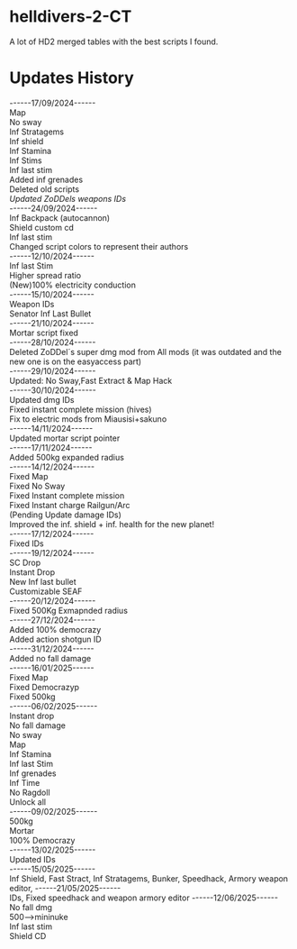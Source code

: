 # helldivers-2-CT
A lot of HD2 merged tables with the best scripts I found.

# Updates History
------17/09/2024------<br>
Map<br>
No sway<br>
Inf Stratagems<br>
Inf shield<br>
Inf Stamina<br>
Inf Stims<br>
Inf last stim<br>
Added inf grenades<br>
Deleted old scripts<br>
*Updated ZoDDels weapons IDs*<br>
------24/09/2024------<br>
Inf Backpack (autocannon)<br>
Shield custom cd<br>
Inf last stim<br>
Changed script colors to represent their authors<br>
------12/10/2024------<br>
Inf last Stim<br>
Higher spread ratio<br>
(New)100% electricity conduction<br>
------15/10/2024------<br>
Weapon IDs<br>
Senator Inf Last Bullet<br>
------21/10/2024------<br>
Mortar script fixed<br>
------28/10/2024------<br>
Deleted ZoDDel´s super dmg mod from All mods (it was outdated and the new one is on the easyaccess part)<br>
------29/10/2024------<br>
Updated: No Sway,Fast Extract & Map Hack<br>
------30/10/2024------<br>
Updated dmg IDs<br>
Fixed instant complete mission (hives)<br>
Fix to electric mods from Miausisi+sakuno<br>
------14/11/2024------<br>
Updated mortar script pointer<br>
------17/11/2024------<br>
Added 500kg expanded radius<br>
------14/12/2024------<br>
Fixed Map<br>
Fixed No Sway<br>
Fixed Instant complete mission<br>
Fixed Instant charge Railgun/Arc<br>
(Pending Update damage IDs)<br>
Improved the inf. shield + inf. health for the new planet!<br>
------17/12/2024------<br>
Fixed IDs<br>
------19/12/2024------<br>
SC Drop<br>
Instant Drop<br>
New Inf last bullet<br>
Customizable SEAF<br>
------20/12/2024------<br>
Fixed 500Kg Exmapnded radius<br>
------27/12/2024------<br>
Added 100% democrazy<br>
Added action shotgun ID<br>
------31/12/2024------<br>
Added no fall damage<br>
------16/01/2025------<br>
Fixed Map<br>
Fixed Democrazyp<br>
Fixed 500kg<br>
------06/02/2025------<br>
Instant drop<br>
No fall damage<br>
No sway<br>
Map<br>
Inf Stamina<br>
Inf last Stim<br>
Inf grenades<br>
Inf Time<br>
No Ragdoll<br>
Unlock all<br>
------09/02/2025------<br>
500kg<br>
Mortar<br>
100% Democrazy<br>
------13/02/2025------<br>
Updated IDs<br>
------15/05/2025------<br>
Inf Shield,
Fast Stract,
Inf Stratagems,
Bunker,
Speedhack,
Armory weapon editor,
------21/05/2025------<br>
IDs,
Fixed speedhack and weapon armory editor
------12/06/2025------<br>
No fall dmg<br>
500-->mininuke<br>
Inf last stim<br>
Shield CD<br>
